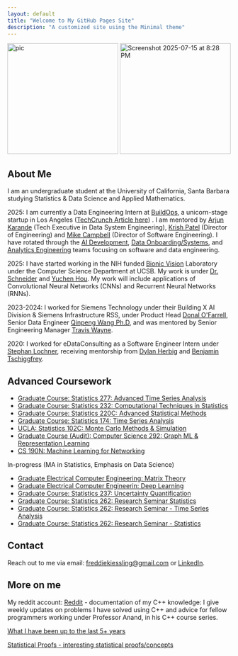 ```yaml
---
layout: default
title: "Welcome to My GitHub Pages Site"
description: "A customized site using the Minimal theme"
---
```

<img src="https://github.com/user-attachments/assets/d77eac74-6981-4dec-ae9f-01adca8e3277" alt="pic" style="width: 250px; height: auto;">
<img src="https://github.com/user-attachments/assets/fa9974a7-3ec1-4615-96ce-634fc3eb8cb6" alt="Screenshot 2025-07-15 at 8:28 PM" style="width: 250px; height: auto;">


## About Me
I am an undergraduate student at the University of California, Santa Barbara studying Statistics & Data Science and Applied Mathematics.


2025: I am currently a Data Engineering Intern at [BuildOps](https://www.linkedin.com/company/buildops/posts/?feedView=all), a unicorn-stage startup in Los Angeles ([TechCrunch Article here](https://techcrunch.com/2025/03/21/commercial-services-platform-buildops-becomes-a-unicorn-raises-127m/)) . I am mentored by [Arjun Karande](https://www.linkedin.com/in/arjun-karande-a022011/) (Tech Executive in Data System Engineering), [Krish Patel](https://www.linkedin.com/in/krish-patel-75903379/) (Director of Engineering) and [Mike Campbell](https://www.linkedin.com/in/michael-campbell-194746a6/) (Director of Software Engineering). I have rotated through the [AI Development](https://www.buildops.com/), [Data Onboarding/Systems](https://www.buildops.com/), and [Analytics Engineering](https://www.buildops.com/) teams focusing on software and data engineering.



2025: I have started working in the NIH funded [Bionic Vision](https://bionicvisionlab.org) Laboratory under the Computer Science Department at UCSB. My work is under [Dr. Schneider](https://schneidermarius.github.io) and [Yuchen Hou](https://www.linkedin.com/in/yuchen-hou-b95083205/). My work will include applications of Convolutional Neural Networks (CNNs) and Recurrent Neural Networks (RNNs). 

2023-2024: I worked for Siemens Technology under their Building X AI Division & Siemens Infrastructure RSS, under Product Head [Donal O'Farrell](https://www.linkedin.com/in/donal-ofarrell/), Senior Data Engineer [Qinpeng Wang Ph.D](https://www.linkedin.com/in/qinpeng-wang-ph-d-a7a60850/), and was mentored by Senior Engineering Manager [Travis Wayne](https://www.linkedin.com/in/traviswayne/).

2020: I worked for eDataConsulting as a Software Engineer Intern under [Stephan Lochner](https://www.linkedin.com/in/stephan-lochner/), receiving mentorship from [Dylan Herbig](https://www.linkedin.com/in/dylan-herbig/) and [Benjamin Tschiggfrey](https://www.linkedin.com/in/benjamin-tschiggfrey-a4b861158/).


## Advanced Coursework
- [Graduate Course: Statistics 277: Advanced Time Series Analysis](Stat_277.md)
- [Graduate Course: Statistics 232: Computational Techniques in Statistics](Stats_232.md)
- [Graduate Course: Statistics 220C: Advanced Statistical Methods](Stat_220C.md)
- [Graduate Course: Statistics 174: Time Series Analysis](Stat_174.md)
- [UCLA: Statistics 102C: Monte Carlo Methods & Simulation](Stat_102c.md)
- [Graduate Course (Audit): Computer Science 292: Graph ML & Representation Learning](https://github.com/freddiek4/F2024_Statisitcal_Compute_UCSB/tree/main/CS_292_Graph_Representation_Learning)
- [CS 190N: Machine Learning for Networking](cs190n.md)

In-progress (MA in Statistics, Emphasis on Data Science)
- [Graduate Electrical Computer Engineering: Matrix Theory](ECE_210.md)
- [Graduate Electrical Computer Engineerin: Deep Learning](ECE_180.md)
- [Graduate Course: Statistics 237: Uncertainty Quantification](Stat_237.md)
- [Graduate Course: Statistics 262: Research Seminar Statistics](Stat_262A.md)
- [Graduate Course: Statistics 262: Research Seminar - Time Series Analysis](Stat_262B.md)
- [Graduate Course: Statistics 262: Research Seminar - Statistics](Stat_262C.md)


## Contact
Reach out to me via email: [freddiekiessling@gmail.com](freddiekiessling@gmail.com) or [LinkedIn](https://www.linkedin.com/in/frederick-kiessling-2b86ab224/).

## More on me

My reddit account: [Reddit](https://www.reddit.com/user/Frederick_kiessling/) - documentation of my C++ knowledge: I give weekly updates on problems I have solved using C++ and advice for fellow programmers working under Professor Anand, in his C++ course series.

[What I have been up to the last 5+ years](story.md) 



[Statistical Proofs - interesting statistical proofs/concepts](statistical_proofs.md)
